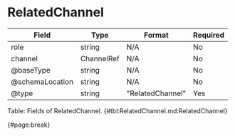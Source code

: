 <!--
    ATTENTION: This file was generated via gradle!
               Do NOT manually edit this file! Any such changes will be overwritten!
-->

# RelatedChannel

| Field | Type | Format | Required |
| ------- | ------- | ------- | --- |
| role | string | N/A | No |
| channel | ChannelRef | N/A | No |
| @baseType | string | N/A | No |
| @schemaLocation | string | N/A | No |
| @type | string | "RelatedChannel" | Yes |

Table: Fields of RelatedChannel. {#tbl:RelatedChannel.md:RelatedChannel}

{#page:break}
